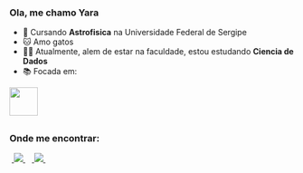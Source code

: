 ### Ola, me chamo Yara


- 🔭 Cursando **Astrofisica** na Universidade Federal de Sergipe
- 🐱 Amo gatos
- 👩‍💻 Atualmente, alem de estar na faculdade, estou estudando **Ciencia de Dados**
- 📚 Focada em:


<img width="50" height="50" src="https://cdn.jsdelivr.net/gh/devicons/devicon/icons/python/python-original.svg" />
          
##

### Onde me encontrar:
&nbsp;<a href="https://www.linkedin.com/in/yara-almeida-6a55a4183">
  <img src="https://img.shields.io/badge/linkedin-%230077B5.svg?style=for-the-badge&logo=linkedin&logoColor=white">
</a>&nbsp;
&nbsp;<a href="https://https://www.instagram.com/yarass31/">
  <img src="https://img.shields.io/badge/Instagram-%23E4405F.svg?style=for-the-badge&logo=Instagram&logoColor=white">
</a>&nbsp;
